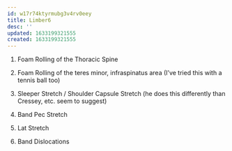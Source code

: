```yaml
---
id: w17r74ktyrmubg3v4rv0eey
title: Limber6
desc: ''
updated: 1633199321555
created: 1633199321555
---
```


1. Foam Rolling of the Thoracic Spine

2. Foam Rolling of the teres minor, infraspinatus area (I’ve tried this with a tennis ball too)

3. Sleeper Stretch / Shoulder Capsule Stretch (he does this differently than Cressey, etc. seem to suggest)

4. Band Pec Stretch

5. Lat Stretch

6. Band Dislocations
